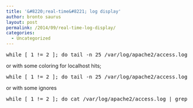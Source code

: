 ```yaml
---
title: '&#8220;real-time&#8221; log display'
author: bronto saurus
layout: post
permalink: /2014/09/real-time-log-display/
categories:
  - Uncategorized
---
```

<pre>while [ 1 != 2 ]; do tail -n 25 /var/log/apache2/access.log ; sleep 5 ; clear ; done
</pre>

or with some coloring for localhost hits;

<pre>while [ 1 != 2 ]; do tail -n 25 /var/log/apache2/access.log | grep --color -E "127.0.0.1|$" ; sleep 5 ; clear ; done
</pre>

or with some ignores

<pre>while [ 1 != 2 ]; do cat /var/log/apache2/access.log | grep -v "127.0.0.1" | grep -v "dummy" | grep -v "Googlebot*" | tail -n 45 ; sleep 5 ; clear ; done</pre>